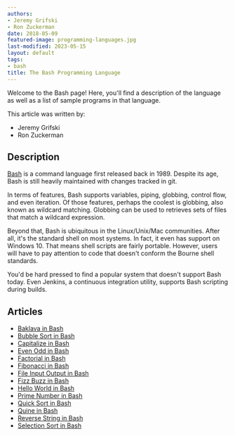 ```yaml
---
authors:
- Jeremy Grifski
- Ron Zuckerman
date: 2018-05-09
featured-image: programming-languages.jpg
last-modified: 2023-05-15
layout: default
tags:
- bash
title: The Bash Programming Language
---
```


Welcome to the Bash page! Here, you'll find a description of the language as well as a list of sample programs in that language.

This article was written by:

- Jeremy Grifski
- Ron Zuckerman

## Description

[Bash][1] is a command language first released back in 1989. Despite its age, Bash is 
still heavily maintained with changes tracked in git.

In terms of features, Bash supports variables, piping, globbing, control flow,
and even iteration. Of those features, perhaps the coolest is globbing, also
known as wildcard matching. Globbing can be used to retrieves sets of files that
match a wildcard expression.

Beyond that, Bash is ubiquitous in the Linux/Unix/Mac communities. After all,
it's the standard shell on most systems. In fact, it even has support on
Windows 10. That means shell scripts are fairly portable. However, users will
have to pay attention to code that doesn't conform the Bourne shell standards.

You'd be hard pressed to find a popular system that doesn't support Bash today.
Even Jenkins, a continuous integration utility, supports Bash scripting during
builds.

[1]: https://en.wikipedia.org/wiki/Bash_(Unix_shell)


## Articles

- [Baklava in Bash](https://sampleprograms.io/projects/baklava/bash)
- [Bubble Sort in Bash](https://sampleprograms.io/projects/bubble-sort/bash)
- [Capitalize in Bash](https://sampleprograms.io/projects/capitalize/bash)
- [Even Odd in Bash](https://sampleprograms.io/projects/even-odd/bash)
- [Factorial in Bash](https://sampleprograms.io/projects/factorial/bash)
- [Fibonacci in Bash](https://sampleprograms.io/projects/fibonacci/bash)
- [File Input Output in Bash](https://sampleprograms.io/projects/file-input-output/bash)
- [Fizz Buzz in Bash](https://sampleprograms.io/projects/fizz-buzz/bash)
- [Hello World in Bash](https://sampleprograms.io/projects/hello-world/bash)
- [Prime Number in Bash](https://sampleprograms.io/projects/prime-number/bash)
- [Quick Sort in Bash](https://sampleprograms.io/projects/quick-sort/bash)
- [Quine in Bash](https://sampleprograms.io/projects/quine/bash)
- [Reverse String in Bash](https://sampleprograms.io/projects/reverse-string/bash)
- [Selection Sort in Bash](https://sampleprograms.io/projects/selection-sort/bash)